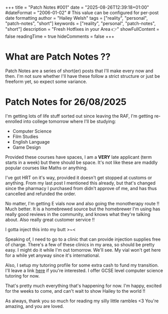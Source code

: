 +++
title = "Patch Notes #001"
date = "2025-08-26T12:39:18+01:00"
#dateFormat = "2006-01-02" # This value can be configured for per-post date formatting
author = "Hailey Welsh"
tags = ["reality", "personal", "patch-notes", "short"]
keywords = ["reality", "personal", "patch-notes", "short"]
description = "Fresh Hotfixes in your Area 👉"
showFullContent = false
readingTime = true
hideComments = false
+++

# What are Patch Notes ??
Patch Notes are a series of short(er) posts that I'll make every now and then.
I'm not sure whether I'll have these follow a strict structure or just be
freeform yet, so expect some variance.

# Patch Notes for 26/08/2025
I'm getting lots of life stuff sorted out since leaving the RAF, I'm getting
re-enrolled into college tomorrow where I'll be studying:

- Computer Science
- Film Studies
- English Language
- Game Design

Provided these courses have spaces, I am a **VERY** late applicant (term starts
in a week) but there should be space. It's not like these are maddly popular
courses like Maths or anything.

I've got HRT on it's way, provided it doesn't get stopped at customs or
anything. From my last post I mentioned this already, but that's changed since
the pharmacy I purchased from didn't approve of me, and has thus cancelled and
refunded the order.

No matter, I'm getting E vials now and also going the monotherapy route !! Much
better. It is a homebrewed source but the homebrewer I'm using has really good
reviews in the community, and knows what they're talking about. Also really
great customer service !!

I gotta inject this into my butt >~<

Speaking of, I need to go to a clinic that can provide injection supplies free
of charge. There's a few of these clinics in my area, so should be pretty easy.
I might do it while I'm out tomorrow. We'll see. My vial won't get here for a
while yet anyway since it's international.

Also, I setup my tutoring profile for some extra cash to fund my transition.
I'll leave a link [here](https://www.superprof.co.uk/level-student-teaching-computer-science-gcse-level-received-own-gcses-2024.html)
if you're interested. I offer GCSE level computer science tutoring for now.

That's pretty much everything that's happening for now. I'm happy, excited for
the weeks to come, and can't wait to show Hailey to the world !!

As always, thank you so much for reading my silly little rambles <3 You're
amazing, and you are loved.

